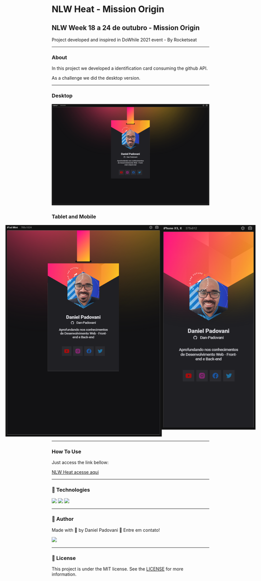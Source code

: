 # NLW Heat - Mission Origin

## NLW Week 18 a 24 de outubro - Mission Origin

Project developed and inspired in DoWhile 2021 event - By Rocketseat 

---

### About

In this project we developed a identification card consuming the github API.

As a challenge we did the desktop version.

---

### Desktop

<p align="center">
	<img alt="desktop version" src="./images/DesktopVersion.png" width="600px">
</p>

### Tablet and Mobile

<p align="center" style="display: flex; align-items: flex-start; justify-content: center;">
	<img alt="tablet version" src="./images/IpadVersion.png" width="500px">
	<img alt="mobile version" src="./images/MobileVersion.png" width="300px">
</p>

---

### How To Use

Just access the link bellow:

<a href="https://dan-padovani.github.io/NLW-Heat-Origin/" target="_blank">NLW Heat acesse aqui</a>

---

### :rocket: Technologies

<img src="https://img.shields.io/badge/HTML5-E34F26?style=for-the-badge&logo=html5&logoColor=white">
<img src="https://img.shields.io/badge/CSS3-1572B6?style=for-the-badge&logo=css3&logoColor=white">
<img src="https://img.shields.io/badge/JavaScript-323330?style=for-the-badge&logo=javascript&logoColor=F7DF1E">

---

### :dart: Author

<p>
	Made with &#128150 by Daniel Padovani &#128075 Entre em contato! 	
</p>
<div>
  <a href="https://www.linkedin.com/in/daniel-padovani/" target="_blank">
    <img src="https://img.shields.io/badge/LinkedIn-0077B5?style=for-the-badge&logo=linkedin&logoColor=white">
  </a>  
</div>

---

### :memo: License

This project is under the MIT license. See the [LICENSE](LICENSE) for more information.
